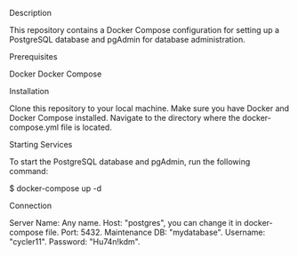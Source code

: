 Description

This repository contains a Docker Compose configuration for setting up a PostgreSQL database and pgAdmin for database administration.

Prerequisites

Docker
Docker Compose

Installation

Clone this repository to your local machine.
Make sure you have Docker and Docker Compose installed.
Navigate to the directory where the docker-compose.yml file is located.

Starting Services

To start the PostgreSQL database and pgAdmin, run the following command:

$ docker-compose up -d

Connection

Server Name: Any name.
Host: "postgres", you can change it in docker-compose file.
Port: 5432.
Maintenance DB: "mydatabase".
Username: "cycler11".
Password: "Hu74n!kdm".
